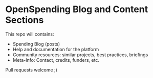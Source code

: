 
OpenSpending Blog and Content Sections
======================================

This repo will contains: 

  * Spending Blog (posts)
  * Help and documentation for the platform
  * Community resources: similar projects, best practices, briefings
  * Meta-Info: Contact, credits, funders, etc.

Pull requests welcome ;)
